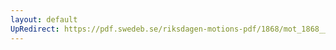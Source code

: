 ```yaml
---
layout: default
UpRedirect: https://pdf.swedeb.se/riksdagen-motions-pdf/1868/mot_1868__ak__00317.pdf
---
```


